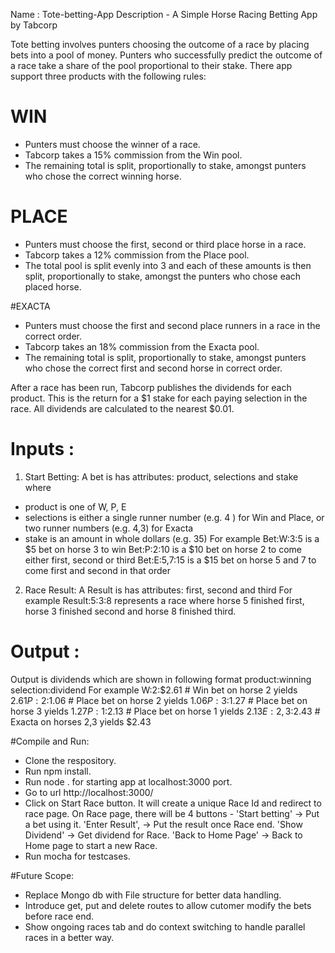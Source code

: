 Name : Tote-betting-App 
Description - A Simple Horse Racing Betting App by Tabcorp

Tote betting involves punters choosing the outcome of a race by placing bets into a pool of money. Punters who successfully predict the outcome of a race take a share of the pool proportional to their stake. There app support three products with the following rules:

# WIN 
- Punters must choose the winner of a race.
- Tabcorp takes a 15% commission from the Win pool.
- The remaining total is split, proportionally to stake, amongst punters who chose the correct winning horse.

# PLACE
- Punters must choose the first, second or third place horse in a race.
- Tabcorp takes a 12% commission from the Place pool.
- The total pool is split evenly into 3 and each of these amounts is then split, proportionally to stake, amongst the punters who chose each placed horse.

#EXACTA
- Punters must choose the first and second place runners in a race in the correct order.
- Tabcorp takes an 18% commission from the Exacta pool.
- The remaining total is split, proportionally to stake, amongst punters who chose the correct first and second horse in correct order.

After a race has been run, Tabcorp publishes the dividends for each product. This is the return for a $1 stake for each paying selection in the race. All dividends are calculated to the nearest $0.01.

# Inputs :

1. Start Betting: A bet is has attributes: product, selections and stake where
- product is one of W, P, E
- selections is either a single runner number (e.g. 4 ) for Win and Place, or two runner numbers (e.g. 4,3) for Exacta
- stake is an amount in whole dollars (e.g. 35)
For example
Bet:W:3:5 is a $5 bet on horse 3 to win
Bet:P:2:10 is a $10 bet on horse 2 to come either first, second or third
Bet:E:5,7:15 is a $15 bet on horse 5 and 7 to come first and second in that order

2. Race Result: A Result is has attributes: first, second and third
For example
Result:5:3:8 represents a race where horse 5 finished first, horse 3 finished second and horse 8 finished third.

# Output :
Output is dividends which are shown in following format product:winning selection:dividend
For example W:2:$2.61 # Win bet on horse 2 yields $2.61 P:2:$1.06 # Place bet on horse 2 yields $1.06 P:3:$1.27 # Place bet on horse 3 yields $1.27 P:1:$2.13 # Place bet on horse 1 yields $2.13 E:2,3:$2.43 # Exacta on horses 2,3 yields $2.43

#Compile and Run:
- Clone the respository.
- Run npm install.
- Run node . for starting app at localhost:3000 port.
- Go to url http://localhost:3000/
- Click on Start Race button. It will create a unique Race Id and redirect to race page.
On Race page, there will be 4 buttons - 'Start betting' -> Put a bet using it. 'Enter Result', -> Put the result once Race end. 'Show Dividend' -> Get dividend for Race. 'Back to Home Page' -> Back to Home page to start a new Race.
- Run mocha for testcases.

#Future Scope:
- Replace Mongo db with File structure for better data handling.
- Introduce get, put and delete routes to allow cutomer modify the bets before race end.
- Show ongoing races tab and do context switching to handle parallel races in a better way.
